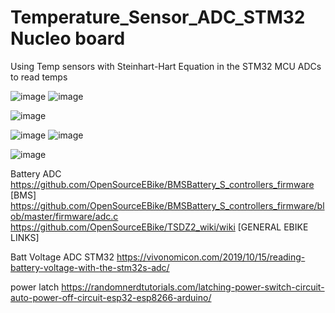 # Temperature_Sensor_ADC_STM32 Nucleo board
Using Temp sensors with Steinhart-Hart Equation in the STM32 MCU ADCs to read temps

![image](https://github.com/user-attachments/assets/75f4026d-0fdd-476d-988a-1bb83bd6b71e)
![image](https://github.com/user-attachments/assets/927efe77-c0aa-4f91-92a8-db92f59050dc)

![image](https://github.com/user-attachments/assets/37627bcd-96e7-44ee-b2d6-9a17ff49f9cf)

![image](https://github.com/user-attachments/assets/5d34522a-5431-4b05-a791-0b681519c213)
![image](https://github.com/user-attachments/assets/8fbdbee4-ea88-4d02-82cd-24af713802f7)

![image](https://github.com/user-attachments/assets/7239341c-5af5-48d2-9a6e-d8ed97197fb3)



Battery ADC
https://github.com/OpenSourceEBike/BMSBattery_S_controllers_firmware [BMS]
https://github.com/OpenSourceEBike/BMSBattery_S_controllers_firmware/blob/master/firmware/adc.c
https://github.com/OpenSourceEBike/TSDZ2_wiki/wiki [GENERAL EBIKE LINKS]

Batt Voltage ADC STM32
https://vivonomicon.com/2019/10/15/reading-battery-voltage-with-the-stm32s-adc/

power latch
https://randomnerdtutorials.com/latching-power-switch-circuit-auto-power-off-circuit-esp32-esp8266-arduino/



